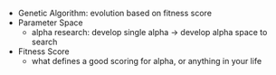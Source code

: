 * Genetic Algorithm: evolution based on fitness score
* Parameter Space
	* alpha research: develop single alpha -> develop alpha space to search
* Fitness Score
	* what defines a good scoring for alpha, or anything in your life